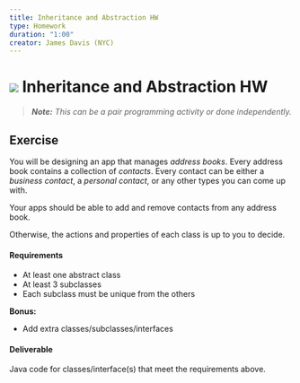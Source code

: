 ```yaml
---
title: Inheritance and Abstraction HW
type: Homework
duration: "1:00"
creator: James Davis (NYC)
---
```


# ![](https://ga-dash.s3.amazonaws.com/production/assets/logo-9f88ae6c9c3871690e33280fcf557f33.png) Inheritance and Abstraction HW

> ***Note:*** _This can be a pair programming activity or done independently._

## Exercise

You will be designing an app that manages *address books*. Every address book contains a collection of *contacts*. Every contact can be either a *business contact*, a *personal contact*, or any other types you can come up with.

Your apps should be able to add and remove contacts from any address book.

Otherwise, the actions and properties of each class is up to you to decide.

#### Requirements

- At least one abstract class
- At least 3 subclasses
- Each subclass must be unique from the others

**Bonus:**
- Add extra classes/subclasses/interfaces

#### Deliverable

Java code for classes/interface(s) that meet the requirements above.
